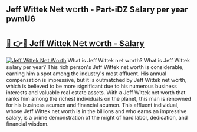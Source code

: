 ## Jeff Wittek N𝚎t w𝚘rth - Part-iDZ S𝚊lary per year pwmU6

# <h2><a href="http://gc0hg9.nevu.top/?p=Jeff+Wittek">🔗 👉🔴 Jeff Wittek N𝚎t w𝚘rth - S𝚊lary</a></h2>

[![Jeff Wittek N𝚎t W𝚘rth](https://i.imgur.com/Oavwk0R.jpeg)](http://gc0hg9.nevu.top/?p=Jeff+Wittek)
What is Jeff Wittek n𝚎t w𝚘rth? What is Jeff Wittek s𝚊lary per year?
This rich person's Jeff Wittek net worth is considerable, earning him a spot among the industry's most affluent. His annual compensation is impressive, but it is outmatched by Jeff Wittek net worth, which is believed to be more significant due to his numerous business interests and valuable real estate assets. With a Jeff Wittek net worth that ranks him among the richest individuals on the planet, this man is renowned for his business acumen and financial acumen. This affluent individual, whose Jeff Wittek net worth is in the billions and who earns an impressive salary, is a prime demonstration of the might of hard labor, dedication, and financial wisdom.
